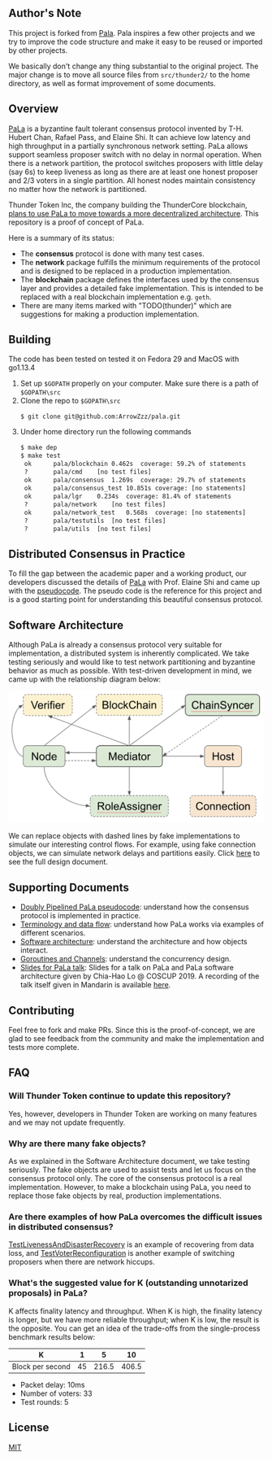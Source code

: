 ## Author's Note
This project is forked from [Pala](https://github.com/thundercore/pala). Pala
inspires a few other projects and we try to improve the code structure and make
it easy to be reused or imported by other projects.

We basically don't change any thing substantial to the original project. The
major change is to move all source files from `src/thunder2/` to the home
directory, as well as format improvement of some documents.

## Overview

[PaLa](https://eprint.iacr.org/2018/981) is a byzantine fault tolerant consensus
 protocol invented by T-H. Hubert Chan, Rafael Pass, and Elaine Shi. It can
 achieve low latency and high throughput in a partially synchronous network
 setting. PaLa allows support seamless proposer switch with no delay in normal
 operation. When there is a network partition, the protocol switches proposers
 with little delay (say 6s) to keep liveness as long as there are at least one
 honest proposer and 2/3 voters in a single partition. All honest nodes maintain
 consistency no matter how the network is partitioned.

Thunder Token Inc, the company building the ThunderCore blockchain, [plans to
use PaLa to move towards a more decentralized architecture](https://medium.com/thundercore/committee-election-in-thundercore-pos-scheme-2d7163555997).
This repository is a proof of concept of PaLa.

Here is a summary of its status:
* The **consensus** protocol is done with many test cases.
* The **network** package fulfills the minimum requirements of the protocol and
  is designed to be replaced in a production implementation.
* The **blockchain** package defines the interfaces used by the consensus layer
  and provides a detailed fake implementation. This is intended to be replaced
  with a real blockchain implementation e.g. `geth`.
* There are many items marked with "TODO(thunder)" which are suggestions for
  making a production implementation.

## Building

The code has been tested on tested it on Fedora 29 and MacOS with go1.13.4
1. Set up `$GOPATH` properly on your computer. Make sure there is a path of
   `$GOPATH\src`
1. Clone the repo to `$GOPATH\src`
   ```
   $ git clone git@github.com:ArrowZzz/pala.git
   ```
1. Under home directory run the following commands
   ```
   $ make dep 
   $ make test
    ok  	pala/blockchain	0.462s	coverage: 59.2% of statements
    ?   	pala/cmd	[no test files]
    ok  	pala/consensus	1.269s	coverage: 29.7% of statements
    ok  	pala/consensus_test	10.851s	coverage: [no statements]
    ok  	pala/lgr	0.234s	coverage: 81.4% of statements
    ?   	pala/network	[no test files]
    ok  	pala/network_test	0.568s	coverage: [no statements]
    ?   	pala/testutils	[no test files]
    ?   	pala/utils	[no test files]
   ```

## Distributed Consensus in Practice
To fill the gap between the academic paper and a working product, our developers
discussed the details of [PaLa](https://eprint.iacr.org/2018/981) with Prof.
Elaine Shi and came up with the [pseudocode](https://github.com/ArrowZzz/pala/blob/master/documents/doubly-pipelined-pala-pseudo-code.md). The pseudo code is the
reference for this project and is a good starting point for understanding this
beautiful consensus protocol.

## Software Architecture

Although PaLa is already a consensus protocol very suitable for implementation,
a distributed system is inherently complicated. We take testing seriously and
would like to test network partitioning and byzantine behavior as much as
possible. With test-driven development in mind, we came up with the relationship
diagram below:

![Class relationship diagram](documents/class-relationship.png)

We can replace objects with dashed lines by fake implementations to simulate our
interesting control flows. For example, using fake connection objects, we can
simulate network delays and partitions easily. Click [here](https://docs.google.com/presentation/d/1AY-GiujqkzRdfdleDSrj516d48-3w-z70w4DQiy_3HY/edit?usp=sharing)
to see the full design document.

## Supporting Documents

* [Doubly Pipelined PaLa pseudocode](https://github.com/ArrowZzz/pala/blob/master/documents/doubly-pipelined-pala-pseudo-code.md): understand how the consensus protocol
  is implemented in practice.
* [Terminology and data flow](https://docs.google.com/presentation/d/1vQ1Kh5O_kNXe0y0GK9c26UTmblPIdx8DDoKmPhrrr3c/edit?usp=sharing): understand how
  PaLa works via examples of different scenarios.
* [Software architecture](https://docs.google.com/presentation/d/1AY-GiujqkzRdfdleDSrj516d48-3w-z70w4DQiy_3HY/edit?usp=sharing): understand the
  architecture and how objects interact.
* [Goroutines and Channels](https://docs.google.com/presentation/d/1gWASAqIgjMtjYy5O31bIRwg3VViDpc9GIRPiwiA7BHo/edit?usp=sharing): understand the
  concurrency design.
* [Slides for PaLa talk](https://docs.google.com/presentation/d/1O_FEApTCfWywIZ2fMl18xE51AkJgx5LWY_NGdtbhUIk/edit): Slides for a talk on PaLa
  and PaLa software architecture given by Chia-Hao Lo @ COSCUP 2019. A recording
  of the talk itself given in Mandarin is available
  [here](https://www.youtube.com/watch?v=HbDmtB0FGcs&feature=youtu.be).

## Contributing

Feel free to fork and make PRs. Since this is the proof-of-concept, we are glad
to see feedback from the community and make the implementation and tests more
complete.

## FAQ

### Will Thunder Token continue to update this repository?
Yes, however, developers in Thunder Token are working on many features and we
may not update frequently.

### Why are there many fake objects?
As we explained in the Software Architecture document, we take testing
seriously. The fake objects are used to assist tests and let us focus on the
consensus protocol only. The core of the consensus protocol is a real
implementation. However, to make a blockchain using PaLa, you need to replace
those fake objects by real, production implementations.

### Are there examples of how PaLa overcomes the difficult issues in distributed consensus?

[TestLivenessAndDisasterRecovery](https://github.com/ArrowZzz/pala/blob/master/consensus_test/consensus_test.go#L92) is an example of recovering from data loss, and [TestVoterReconfiguration](https://github.com/ArrowZzz/pala/blob/master/consensus_test/consensus_test.go#L408) is another example of switching proposers when there are network hiccups.

### What's the suggested value for K (outstanding unnotarized proposals) in PaLa?
K affects finality latency and throughput. When K is high, the finality latency
is longer, but we have more reliable throughput; when K is low, the result is
the opposite. You can get an idea of the trade-offs from the single-process
benchmark results below:

| K                 | 1  | 5     | 10    |
|-------------------|----|-------|-------|
| Block per second | 45 | 216.5 | 406.5 |

* Packet delay: 10ms
* Number of voters: 33
* Test rounds: 5

## License
[MIT](https://github.com/ArrowZzz/pala/blob/master/LICENSE)
